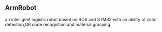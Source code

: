 ## ArmRobot

an intelligent logistic robot based on ROS and STM32 with an ability of color detection,QR code recognition and material grasping.
